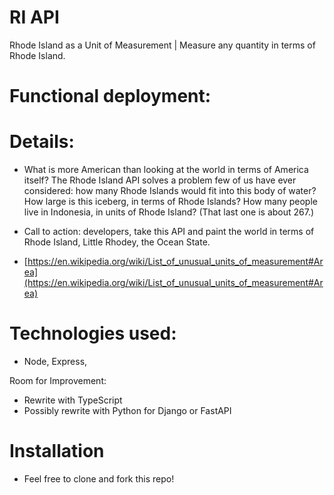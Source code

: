 # RI API 
Rhode Island as a Unit of Measurement | Measure any quantity in terms of Rhode Island. 


# Functional deployment: 


# Details: 
* What is more American than looking at the world in terms of America itself? The Rhode Island API solves a problem few of us have ever considered: how many Rhode Islands would fit into this body of water? How large is this iceberg, in terms of Rhode Islands? How many people live in Indonesia, in units of Rhode Island? (That last one is about 267.)
* Call to action: developers, take this API and paint the world in terms of Rhode Island, Little Rhodey, the Ocean State. 

* [https://en.wikipedia.org/wiki/List_of_unusual_units_of_measurement#Area](https://en.wikipedia.org/wiki/List_of_unusual_units_of_measurement#Area)

# Technologies used:
* Node, Express, 

Room for Improvement: 
* Rewrite with TypeScript
* Possibly rewrite with Python for Django or FastAPI


# Installation
* Feel free to clone and fork this repo! 

